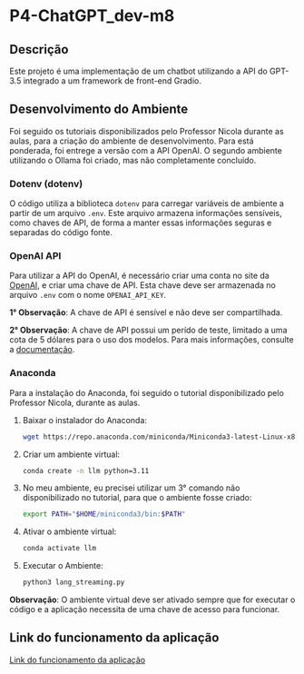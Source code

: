 # P4-ChatGPT_dev-m8

## Descrição

Este projeto é uma implementação de um chatbot utilizando a API do GPT-3.5 integrado a um framework de front-end Gradio.

## Desenvolvimento do Ambiente

Foi seguido os tutoriais disponibilizados pelo Professor Nicola durante as aulas, para a criação do ambiente de desenvolvimento. Para está ponderada, foi entrege a versão com a API OpenAI.
O segundo ambiente utilizando o Ollama foi criado, mas não completamente concluido.

### Dotenv (dotenv)

O código utiliza a biblioteca `dotenv` para carregar variáveis de ambiente a partir de um arquivo `.env`. Este arquivo armazena informações sensíveis, como chaves de API, de forma a manter essas informações seguras e separadas do código fonte.

### OpenAI API

Para utilizar a API do OpenAI, é necessário criar uma conta no site da [OpenAI](https://openai.com/), e criar uma chave de API. Esta chave deve ser armazenada no arquivo `.env` com o nome `OPENAI_API_KEY`.

**1° Observação**: A chave de API é sensível e não deve ser compartilhada. 

**2° Observação**: A chave de API possui um perído de teste, limitado a uma cota de 5 dólares para o uso dos modelos. Para mais informações, consulte a [documentação](https://beta.openai.com/docs/developer-quickstart/your-api-keys).

### Anaconda

Para a instalação do Anaconda, foi seguido o tutorial disponibilizado pelo Professor Nicola, durante as aulas.

1. Baixar o instalador do Anaconda:

    ```bash
    wget https://repo.anaconda.com/miniconda/Miniconda3-latest-Linux-x86_64.sh && bash Miniconda3-latest-Linux-x86_64.sh
    ```

2. Criar um ambiente virtual:

    ```bash
    conda create -n llm python=3.11
    ```

3. No meu ambiente, eu precisei utilizar um 3° comando não disponibilizado no tutorial, para que o ambiente fosse criado:

    ```bash
    export PATH="$HOME/miniconda3/bin:$PATH"
    ```
4. Ativar o ambiente virtual:

    ```bash
    conda activate llm
    ```
5. Executar o Ambiente:

    ```bash
    python3 lang_streaming.py
    ```
**Observação**: O ambiente virtual deve ser ativado sempre que for executar o código e a aplicação necessita de uma chave de acesso para funcionar.

## Link do funcionamento da aplicação

[Link do funcionamento da aplicação](https://drive.google.com/file/d/1Gu8OcqP2MsUbIuJhF1IHnstAazz-T5YW/view?usp=sharing)